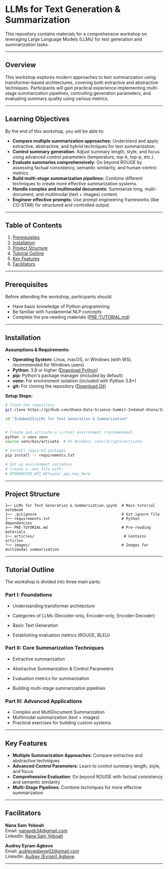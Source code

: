 # LLMs for Text Generation & Summarization

This repository contains materials for a comprehensive workshop on leveraging Large Language Models (LLMs) for text generation and summarization tasks.

---

## Overview

This workshop explores modern approaches to text summarization using transformer-based architectures, covering both extractive and abstractive techniques. Participants will gain practical experience implementing multi-stage summarization pipelines, controlling generation parameters, and evaluating summary quality using various metrics.

---

## Learning Objectives

By the end of this workshop, you will be able to:

- **Compare multiple summarization approaches:** Understand and apply extractive, abstractive, and hybrid techniques for text summarization.
- **Control summary generation:** Adjust summary length, style, and focus using advanced control parameters (temperature, top-k, top-p, etc.).
- **Evaluate summaries comprehensively:** Go beyond ROUGE by assessing factual consistency, semantic similarity, and human-centric metrics.
- **Build multi-stage summarization pipelines:** Combine different techniques to create more effective summarization systems.
- **Handle complex and multimodal documents:** Summarize long, multi-document, and multimodal (text + images) content.
- **Engineer effective prompts:** Use prompt engineering frameworks (like CO-STAR) for structured and controlled output.

---

## Table of Contents

1. [Prerequisites](#prerequisites)
2. [Installation](#installation)
3. [Project Structure](#project-structure)
4. [Tutorial Outline](#tutorial-outline)
5. [Key Features](#key-features)
6. [Facilitators](#facilitators)

---

## Prerequisites

Before attending the workshop, participants should:

- Have basic knowledge of Python programming
- Be familiar with fundamental NLP concepts
- Complete the pre-reading materials ([PRE-TUTORIAL.md](PRE-TUTORIAL.md))

---

## Installation <!-- This might be better as Environment Setup -->


**Assumptions & Requirements:**

- **Operating System:** Linux, macOS, or Windows (with WSL recommended for Windows users)
- **Python:** 3.8 or higher ([Download Python](https://www.python.org/downloads/))
- **pip:** Python's package manager (included by default)
- **venv:** For environment isolation (included with Python 3.8+)
- **git:** For cloning the repository ([Download Git](https://git-scm.com/downloads))

**Setup Steps:**

```bash
# Clone the repository
git clone https://github.com/Ghana-Data-Science-Summit-IndabaX-Ghana/IndabaX25.git

cd "IndabaX25/LLMs for Text Generation & Summarization"


# Create and activate a virtual environment (recommended)
python -m venv venv
source venv/bin/activate  # On Windows: venv\Scripts\activate

# Install required packages
pip install -r requirements.txt

# Set up environment variables
# Create a .env file with:
# OPENROUTER_API_KEY=your_api_key_here
```

---

## Project Structure

```
├── LLMs for Text Generation & Summarization.ipynb  # Main tutorial notebook
├── .gitignore                                      # Git ignore file
├── requirements.txt                                # Python dependencies
├── PRE-TUTORIAL.md                                 # Pre-reading materials
├── articles/                                        # Contains articles
└── images/                                         # Images for multimodal summarization
```

---

## Tutorial Outline

The workshop is divided into three main parts:

### Part I: Foundations
- Understanding transformer architecture
- Categories of LLMs (Decoder-only, Encoder-only, Encoder-Decoder)
- Basic Text Generation

- Establishing evaluation metrics (ROUGE, BLEU)

### Part II: Core Summarization Techniques
- Extractive summarization
- Abstractive Summarization & Control Parameters
- Evaluation metrics for summarization

- Building multi-stage summarization pipelines

### Part III: Advanced Applications
- Complex and MultiDocument Summarization
- Multimodal summarization (text + images)
- Practical exercises for building custom systems


---

## Key Features

- **Multiple Summarization Approaches**: Compare extractive and abstractive techniques
- **Advanced Control Parameters**: Learn to control summary length, style, and focus
- **Comprehensive Evaluation**: Go beyond ROUGE with factual consistency and semantic similarity
- **Multi-Stage Pipelines**: Combine techniques for more effective summarization

---

## Facilitators

**Nana Sam Yeboah**  
Email: nanayeb34@gmail.com  
LinkedIn: [Nana Sam Yeboah](https://www.linkedin.com/in/nana-sam-yeboah-0b664484)

**Audrey Eyram Agbeve**  
Email: audreyagbeve02@gmail.com  
LinkedIn: [Audrey (Eyram) Agbeve](https://www.linkedin.com/in/audreyagbeve02/)

---
